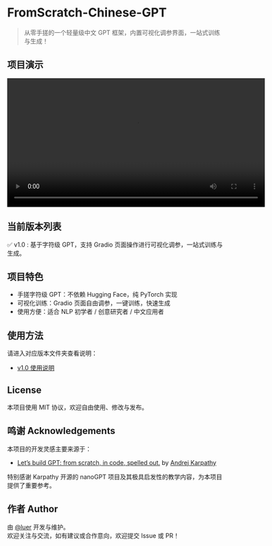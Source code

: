 # FromScratch-Chinese-GPT

> 从零手搓的一个轻量级中文 GPT 框架，内置可视化调参界面，一站式训练与生成！

## 项目演示

<video src="v1.0/media/demo.mp4" controls width="600">
  你的浏览器不支持播放这段视频。
</video>

## 当前版本列表

✅ v1.0 : 基于字符级 GPT，支持 Gradio 页面操作进行可视化调参，一站式训练与生成。

## 项目特色

- 手搓字符级 GPT：不依赖 Hugging Face，纯 PyTorch 实现
- 可视化训练：Gradio 页面自由调参，一键训练，快速生成
- 使用方便：适合 NLP 初学者 / 创意研究者 / 中文应用者

## 使用方法

请进入对应版本文件夹查看说明：
- [v1.0 使用说明](v1.0/README.md)

## License

本项目使用 MIT 协议，欢迎自由使用、修改与发布。

## 鸣谢 Acknowledgements

本项目的开发灵感主要来源于：

- [Let’s build GPT: from scratch, in code, spelled out.](https://www.youtube.com/watch?v=kCc8FmEb1nY) by [Andrej Karpathy](https://github.com/karpathy)

特别感谢 Karpathy 开源的 nanoGPT 项目及其极具启发性的教学内容，为本项目提供了重要参考。

## 作者 Author

由 [@luer](https://github.com/Luer211) 开发与维护。  
欢迎关注与交流，如有建议或合作意向，欢迎提交 Issue 或 PR！
